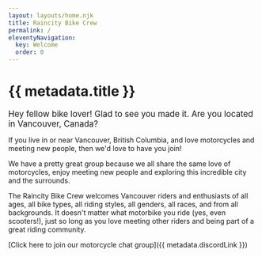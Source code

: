 ```yaml
---
layout: layouts/home.njk
title: Raincity Bike Crew
permalink: /
eleventyNavigation:
  key: Welcome
  order: 0
---
```


<h1 class="visually-hidden">{{ metadata.title }}</h1>

<big>Hey fellow bike lover! Glad to see you made it. Are you located in Vancouver, Canada?</big>

If you live in or near Vancouver, British Columbia, and love motorcycles and meeting new people, then we'd love to have you join!

We have a pretty great group because we all share the same love of motorcycles, enjoy meeting new people and exploring this incredible city and the surrounds.

The Raincity Bike Crew welcomes Vancouver riders and enthusiasts of all ages, all bike types, all riding styles, all genders, all races, and from all backgrounds. It doesn't matter what motorbike you ride (yes, even scooters!), just so long as you love meeting other riders and being part of a great riding community.

[Click here to join our motorcycle chat group]({{ metadata.discordLink }})
